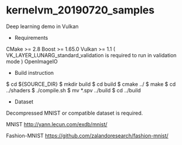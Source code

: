 # kernelvm_20190720_samples
Deep learning demo in Vulkan

* Requirements

CMake >= 2.8
Boost >= 1.65.0
Vulkan >= 1.1 ( VK\_LAYER\_LUNARG\_standard\_validation is required to run in validation mode )
OpenImageIO

* Build instruction

$ cd ${SOURCE\_DIR}
$ mkdir build
$ cd build
$ cmake ../
$ make
$ cd ../shaders
$ ./compile.sh
$ mv \*.spv ../build
$ cd ../build

* Dataset

Decompressed MNIST or compatible dataset is required.

MNIST
http://yann.lecun.com/exdb/mnist/

Fashion-MNIST
https://github.com/zalandoresearch/fashion-mnist/

